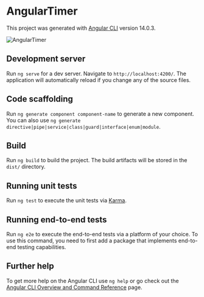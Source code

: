 # AngularTimer

This project was generated with [Angular CLI](https://github.com/angular/angular-cli) version 14.0.3.

![AngularTimer](https://dragon.img2go.com/pt/download-file/61bda1b4-6a29-45dd-b31a-3c0a226009d1/7feffaf7-e88e-40a8-84a2-3d454b57663e?qr=true)

## Development server

Run `ng serve` for a dev server. Navigate to `http://localhost:4200/`. The application will automatically reload if you change any of the source files.

## Code scaffolding

Run `ng generate component component-name` to generate a new component. You can also use `ng generate directive|pipe|service|class|guard|interface|enum|module`.

## Build

Run `ng build` to build the project. The build artifacts will be stored in the `dist/` directory.

## Running unit tests

Run `ng test` to execute the unit tests via [Karma](https://karma-runner.github.io).

## Running end-to-end tests

Run `ng e2e` to execute the end-to-end tests via a platform of your choice. To use this command, you need to first add a package that implements end-to-end testing capabilities.

## Further help

To get more help on the Angular CLI use `ng help` or go check out the [Angular CLI Overview and Command Reference](https://angular.io/cli) page.
